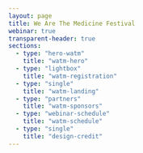 ```yaml
---
layout: page
title: We Are The Medicine Festival
webinar: true
transparent-header: true
sections:
  - type: "hero-watm"
    title: "watm-hero"
  - type: "lightbox"
    title: "watm-registration"
  - type: "single"
    title: "watm-landing"
  - type: "partners"
    title: "watm-sponsors"
  - type: "webinar-schedule"
    title: "watm-schedule"
  - type: "single"
    title: "design-credit"
---
```

